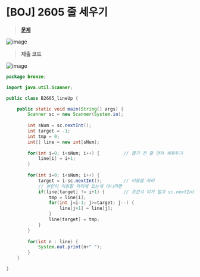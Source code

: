 # [BOJ] 2605 줄 세우기
> **[문제](https://www.acmicpc.net/problem/2605)**
> 
![image](https://user-images.githubusercontent.com/80896077/174921961-851d2500-5cff-4b69-adf6-8d70485a955f.png)

> **제출 코드**
> 
![image](https://user-images.githubusercontent.com/80896077/174921992-fdb16c70-9f0f-422f-82a1-94e7c3c105a8.png)

```java
package bronze;

import java.util.Scanner;

public class B2605_lineUp {

	public static void main(String[] args) {
		Scanner sc = new Scanner(System.in);
		
		int sNum = sc.nextInt();
		int target = -1;
		int tmp = 0;
		int[] line = new int[sNum];
		
		for(int i=0; i<sNum; i++) {			// 뽑기 전 줄 먼저 세워두기
			line[i] = i+1;
		}
		
		for(int i=0; i<sNum; i++) {
			target = i-sc.nextInt();		// 이동할 자리
			// 본인이 이동할 자리에 있는게 아니라면
			if(line[target] != i+1) {		// 조건식 이거 말고 sc.nextInt==0 이 더 나을수도
				tmp = line[i];
				for(int j=i-1; j>=target; j--) {
					line[j+1] = line[j];
				}
				line[target] = tmp;
			}
		}
		
		for(int n : line) {
			System.out.print(n+" ");
		}
	}

}
```
